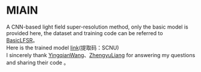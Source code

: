 # MIAIN
A CNN-based light field super-resolution method, only the basic model is provided here, the dataset and training code can be referred to [BasicLFSR](https://github.com/ZhengyuLiang24/BasicLFSR)。<br>
Here is the trained model [link](https://pan.baidu.com/s/1MJAQ4PdsS2AfX-9KpaeGGA)(提取码：SCNU)<br>
I sincerely thank [YingqianWang](https://github.com/YingqianWang)、[ZhengyuLiang](https://github.com/ZhengyuLiang24) for answering my questions and sharing their code 。
